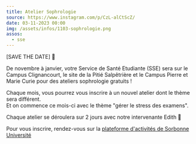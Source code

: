 ```yaml
---
title: Atelier Sophrologie
source: https://www.instagram.com/p/CzL-alCtScZ/
date: 03-11-2023 00:00
img: /assets/infos/1103-sophrologie.png
assos:
  - sse
---
```


[SAVE THE DATE] 📅

De novembre à janvier, votre Service de Santé Etudiante (SSE) sera sur le Campus Clignancourt, le site de la Pitié Salpêtrière et le Campus Pierre et Marie Curie pour des ateliers sophrologie gratuits !

Chaque mois, vous pourrez vous inscrire à un nouvel atelier dont le thème sera différent.  
Et on commence ce mois-ci avec le thème "gérer le stress des examens".

Chaque atelier se déroulera sur 2 jours avec notre intervenante Edith 💆

Pour vous inscrire, rendez-vous sur la [plateforme d'activités de Sorbonne Université](https://activites.sorbonne-universite.fr/)